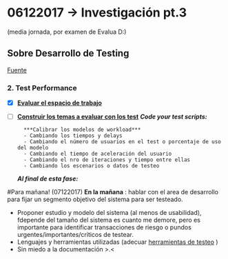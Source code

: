 # 06122017 -> Investigación pt.3
(media jornada, por examen de Evalua D:)

## Sobre Desarrollo de Testing
[Fuente](http://searchsoftwarequality.techtarget.com/answer/How-to-conduct-performance-stress-load-testing-without-tools)

### 2. Test Performance
- [x] [**Evaluar el espacio de trabajo**](https://github.com/AnnBenavides/Practica2/blob/master/Bitacora/04122017.md#2-test-performance)
- [ ] [**Construir los temas a evaluar con los test**](https://github.com/AnnBenavides/Practica2/blob/master/Bitacora/05122017.md) 
	***Code your test scripts:***

		***Calibrar los modelos de workload***
		- Cambiando los tiempos y delays
		- Cambiando el número de usuarios en el test o porcentaje de uso del modelo
		- Cambiando el tiempo de aceleración del usuario
		- Cambiando el nro de iteraciones y tiempo entre ellas
		- Cambiando los escenarios o datos de testeo

	***Al final de esta fase:***

#Para mañana! (07122017)
**En la mañana** : hablar con el area de desarrollo para fijar un segmento objetivo del sistema para ser testeado. 
- Proponer estudio y modelo del sistema (al menos de usabilidad), fdepende del tamaño del sistema es cuanto me demore, pero es importante para identificar transacciones de riesgo o pundos urgentes/importantes/críticos de testear.
- Lenguajes y herramientas utilizadas (adecuar [herramientas de testeo](https://github.com/AnnBenavides/Practica2/blob/master/Bitacora/05122017.md#recomendados-por-cristian-r--recomendaciones-encontradas) )
- Sin miedo a la documentación >.<
